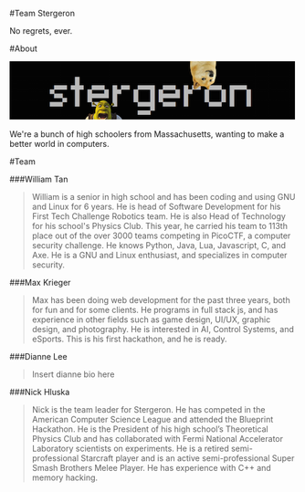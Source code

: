 #Team Stergeron

No regrets, ever.

#About

![Alt text](image.png)

We're a bunch of high schoolers from Massachusetts, wanting to make a better world in computers.

#Team

###William Tan
 > William is a senior in high school and has been coding and using GNU and Linux for 6 years. He is head of Software Development for his First Tech Challenge Robotics team. He is also Head of Technology for his school's Physics Club. This year, he carried his team to 113th place out of the over 3000 teams competing in PicoCTF, a computer security challenge. He knows Python, Java, Lua, Javascript, C, and Axe. He is a GNU and Linux enthusiast, and specializes in computer security.

###Max Krieger

> Max has been doing web development for the past three years, both for fun and for some clients. He programs in full stack js, and has experience in other fields such as game design, UI/UX, graphic design, and photography. He is interested in AI, Control Systems, and eSports.  This is his first hackathon, and he is ready.

###Dianne Lee

> Insert dianne bio here

###Nick Hluska

> Nick is the team leader for Stergeron. He has competed in the American Computer Science League and attended the Blueprint Hackathon. He is the President of his high school’s Theoretical Physics Club and has collaborated with Fermi National Accelerator Laboratory scientists on experiments. He is a retired semi-professional Starcraft player and is an active semi-professional Super Smash Brothers Melee Player. He has experience with C++ and memory hacking.
